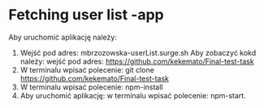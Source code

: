 # Fetching user list -app
Aby uruchomić aplikację należy:
1. Wejść pod adres: mbrzozowska-userList.surge.sh
Aby zobaczyć kokd należy: wejść pod adres: https://github.com/kekemato/Final-test-task
2. W terminalu wpisać polecenie: git clone https://github.com/kekemato/Final-test-task
3. W terminalu wpisać polecenie: npm-install
4. Aby uruchomić aplikację: w terminalu wpisać polecenie: npm-start.
